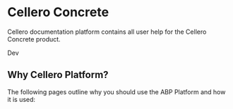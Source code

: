 # <span translate="no">Cellero Concrete</span>

Cellero documentation platform contains all user help for the Cellero Concrete product.

 Dev 

## Why Cellero Platform?
The following pages outline why you should use the ABP Platform and how it is used:

 
